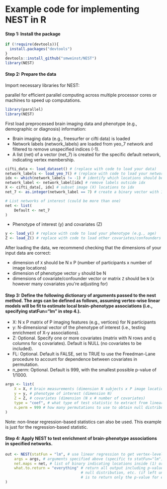 Example code for implementing NEST in R
================

#### Step 1: Install the package

``` r
if (!require(devtools)){
  install.packages("devtools")
}
devtools::install_github("smweinst/NEST")
library(NEST)
```

#### Step 2: Prepare the data

Import necessary libraries for NEST:

parallel for efficient parallel computing across multiple processor
cores or machines to speed up computations.

``` r
library(parallel)
library(NEST)
```

First load preprocessed brain imaging data and phenotype (e.g., demographic or diagnosis) information:

- Brain imaging data (e.g., freesurfer or cifti data) is loaded
- Network labels (network_labels) are loaded from yeo_7 network and
  filtered to remove unspecified indices (-1).
- A list (net) of a vector (net_7) is created for the specific default
  network, indicating vertex membership.

``` r
cifti_data <- load_dataset() # (replace with code to load your data)
network_labels <- load_yeo_7() # (replace with code to load your network labels)
idx <- which(network_labels != -1) # identify which locations should be ignored (e.g., medial wall)
network_label <- network_label[idx] # remove labels outside idx
X <- cifti_data[, idx] # subset image (X) locations to idx
net_7 <- as.integer(network_label == 7) # create a binary vector with 1's at locations corresponding to network 7 and 0's at locations outside network 7

# List networks of interest (could be more than one)
net <- list(
    Default <- net_7 
)
```

- Phenotype of interest (y) and covariates (Z)

``` r
y <- load_y() # replace with code to load your phenotype (e.g., age)
Z <- load_Z() # replace with code to load other covariates/confounders (e.g., sex)
```

After loading the data, we recommend checking that the dimensions of your input data are correct:
- dimension of `X` should be N x P (number of participants x number of image locations)
- dimension of phenotype vector `y` should be N
- dimensions of covariate/confounder vector or matrix `Z` should be `N` (x however many covariates you're adjusting for)

#### Step 3: Define the following dictionary of arguments passed to the nest method. The args can be defined as follows, assuming vertex-wise linear models will be fit to estimate local brain-phenotype associations (i.e., specifying statFun=“lm” in step 4.).
- X: N x P matrix of P imaging features (e.g., vertices) for N
  participants
- y: N-dimensional vector of the phenotype of interest (i.e., testing
  enrichment of X-y associations).
- Z: Optional. Specify one or more covariates (matrix with N rows and q
  columns for q covariates). Default is NULL (no covariates to be
  included).
- FL: Optional. Default is FALSE, set to TRUE to use the Freedman-Lane
  procedure to account for dependence between covariates in permutation.
- n_perm: Optional. Default is 999, with the smallest possible p-value
  of 1/1000.

``` r
args <- list(
    X = X, # brain measurements (dimension N subjects x P image locations)
    y = y, # phenotype of interest (dimension N)
    Z = Z, # covariates (dimension (N x # number of covariates)
    type = "coef", # what type of test statistic to extract from linear regression model (note: if using a different type of model for statistic, this may be different. see source code)
    n.perm = 999 # how many permutations to use to obtain null distribution
)
```
Note: non-linear regression-based statistics can also be used. This example is just for the regression-based statistic.

#### Step 4: Apply NEST to test enrichment of brain-phenotype associations in specified networks.
``` r
out <- NEST(statFun = "lm", # use linear regression to get vertex-level test statistics
    args = args, # arguments specified above (specific to statFun="lm")
    net.maps = net, # list of binary indicating locations inside (1) or outside (1) network(s) of interest.
    what.to.return = "everything" # return all output including p-value, enrichment score,
                                  # null distribution, etc. (if left unspecified, the default
                                  # is to return only the p-value for each network)
)
```
